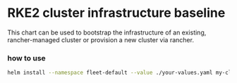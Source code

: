 # RKE2 cluster infrastructure baseline

This chart can be used to bootstrap the infrastructure of an existing, rancher-managed cluster or provision a new cluster via rancher.

### how to use

```bash
helm install --namespace fleet-default --value ./your-values.yaml my-cluster ./
```

